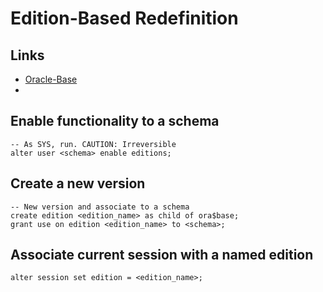# Edition-Based Redefinition

## Links   
 * [Oracle-Base](http://oracle-base.com/articles/11g/edition-based-redefinition-11gr2.php)
 * 
  
## Enable functionality to a schema 
  
```
-- As SYS, run. CAUTION: Irreversible 
alter user <schema> enable editions;
```
  
## Create a new version 
  
```
-- New version and associate to a schema
create edition <edition_name> as child of ora$base;
grant use on edition <edition_name> to <schema>;
```
  
## Associate current session with a named edition 
```
alter session set edition = <edition_name>;
```
